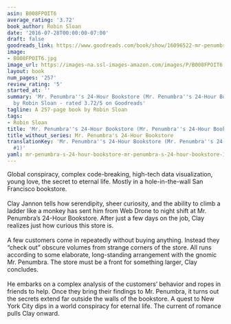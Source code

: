 ```yaml
---
asin: B008FPOIT6
average_rating: '3.72'
book_author: Robin Sloan
date: '2016-07-28T00:00:00-07:00'
draft: false
goodreads_link: https://www.goodreads.com/book/show/16096522-mr-penumbra-s-24-hour-bookstore
image:
- B008FPOIT6.jpg
image_url: https://images-na.ssl-images-amazon.com/images/P/B008FPOIT6.01._SCLZZZZZZZ.jpg
layout: book
num_pages: '257'
review_rating: '5'
started_at: ''
summary: 'Mr. Penumbra''s 24-Hour Bookstore (Mr. Penumbra''s 24-Hour Bookstore, #1)
  by Robin Sloan - rated 3.72/5 on Goodreads'
tagline: A 257-page book by Robin Sloan
tags:
- Robin Sloan
title: 'Mr. Penumbra''s 24-Hour Bookstore (Mr. Penumbra''s 24-Hour Bookstore, #1)'
title_without_series: Mr. Penumbra's 24-Hour Bookstore
translationKey: 'Mr. Penumbra''s 24-Hour Bookstore (Mr. Penumbra''s 24-Hour Bookstore,
  #1)'
yaml: mr-penumbra-s-24-hour-bookstore-mr-penumbra-s-24-hour-bookstore-1
---
```


Global conspiracy, complex code-breaking, high-tech data visualization, young love, the secret to eternal life. Mostly in a hole-in-the-wall San Francisco bookstore. <br /><br />Clay Jannon tells how serendipity, sheer curiosity, and the ability to climb a ladder like a monkey has sent him from Web Drone to night shift at Mr. Penumbra’s 24-Hour Bookstore. After just a few days on the job, Clay realizes just how curious this store is. <br /><br />A few customers come in repeatedly without buying anything. Instead they “check out” obscure volumes from strange corners of the store. All runs according to some elaborate, long-standing arrangement with the gnomic Mr. Penumbra. The store must be a front for something larger, Clay concludes.<br /><br />He embarks on a complex analysis of the customers’ behavior and ropes in friends to help. Once they bring their findings to Mr. Penumbra, it turns out the secrets extend far outside the walls of the bookstore. A quest to New York City dips in a world conspiracy for eternal life. The current of romance pulls Clay onward.